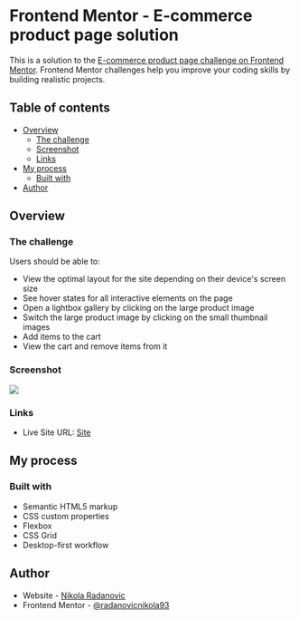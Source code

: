 # Frontend Mentor - E-commerce product page solution

This is a solution to the [E-commerce product page challenge on Frontend Mentor](https://www.frontendmentor.io/challenges/ecommerce-product-page-UPsZ9MJp6). Frontend Mentor challenges help you improve your coding skills by building realistic projects.

## Table of contents

- [Overview](#overview)
  - [The challenge](#the-challenge)
  - [Screenshot](#screenshot)
  - [Links](#links)
- [My process](#my-process)
  - [Built with](#built-with)
- [Author](#author)


## Overview

### The challenge

Users should be able to:

- View the optimal layout for the site depending on their device's screen size
- See hover states for all interactive elements on the page
- Open a lightbox gallery by clicking on the large product image
- Switch the large product image by clicking on the small thumbnail images
- Add items to the cart
- View the cart and remove items from it

### Screenshot

![](./screenshot.jpg)

### Links

- Live Site URL: [Site](https://radanovicnikola93.github.io/ecommerce-product-page/)

## My process

### Built with

- Semantic HTML5 markup
- CSS custom properties
- Flexbox
- CSS Grid
- Desktop-first workflow


## Author

- Website - [Nikola Radanovic](https://www.nikola-radanovic.com)
- Frontend Mentor - [@radanovicnikola93](https://www.frontendmentor.io/profile/radanovicnikola93)
